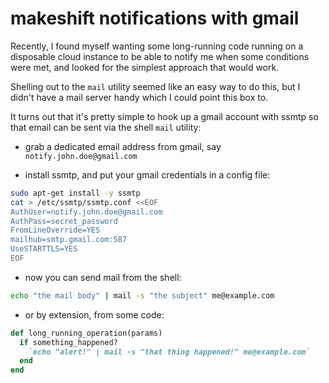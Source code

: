 makeshift notifications with gmail
==================================

Recently, I found myself wanting some long-running code running on a disposable cloud instance to be able to notify me when some conditions were met, and looked for the simplest approach that would work.

Shelling out to the `mail` utility seemed like an easy way to do this, but I didn't have a mail server handy which I could point this box to.

It turns out that it's pretty simple to hook up a gmail account with ssmtp so that email can be sent via the shell `mail` utility:

* grab a dedicated email address from gmail, say `notify.john.doe@gmail.com`

* install ssmtp, and put your gmail credentials in a config file:

```bash
sudo apt-get install -y ssmtp
cat > /etc/ssmtp/ssmtp.conf <<EOF
AuthUser=notify.john.doe@gmail.com
AuthPass=secret_password
FromLineOverride=YES
mailhub=smtp.gmail.com:587
UseSTARTTLS=YES
EOF
```

* now you can send mail from the shell:

```bash
echo "the mail body" | mail -s "the subject" me@example.com
```

* or by extension, from some code:

```ruby
def long_running_operation(params)
  if something_happened?
    `echo "alert!" | mail -s "that thing happened!" me@example.com`
  end
end
```
